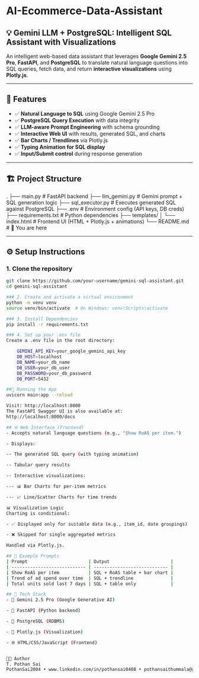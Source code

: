 # AI-Ecommerce-Data-Assistant
## 💡 Gemini LLM + PostgreSQL: Intelligent SQL Assistant with Visualizations

An intelligent web-based data assistant that leverages **Google Gemini 2.5 Pro**, **FastAPI**, and **PostgreSQL** to translate natural language questions into SQL queries, fetch data, and return **interactive visualizations** using **Plotly.js**.

---

## 🧠 Features

- ✅ **Natural Language to SQL** using Google Gemini 2.5 Pro
- ✅ **PostgreSQL Query Execution** with data integrity
- ✅ **LLM-aware Prompt Engineering** with schema grounding
- ✅ **Interactive Web UI** with results, generated SQL, and charts
- ✅ **Bar Charts / Trendlines** via Plotly.js
- ✅ **Typing Animation for SQL display**
- ✅ **Input/Submit control** during response generation

---

## 🏗️ Project Structure
.
├── main.py # FastAPI backend
├── llm_gemini.py # Gemini prompt + SQL generation logic
├── sql_executor.py # Executes generated SQL against PostgreSQL
├── .env # Environment config (API keys, DB creds)
├── requirements.txt # Python dependencies
├── templates/
│ └── index.html # Frontend UI (HTML + Plotly.js + animations)
└── README.md # 📄 You are here

---

## ⚙️ Setup Instructions

### 1. Clone the repository

```bash
git clone https://github.com/your-username/gemini-sql-assistant.git
cd gemini-sql-assistant

### 2. Create and activate a virtual environment
python -m venv venv
source venv/bin/activate  # On Windows: venv\Scripts\activate

### 3. Install Dependencies
pip install -r requirements.txt

### 4. Set up your .env file
Create a .env file in the root directory:

    GEMINI_API_KEY=your_google_gemini_api_key
    DB_HOST=localhost
    DB_NAME=your_db_name
    DB_USER=your_db_user
    DB_PASSWORD=your_db_password
    DB_PORT=5432

##🚀 Running the App
uvicorn main:app --reload

Visit: http://localhost:8000
The FastAPI Swagger UI is also available at:
http://localhost:8000/docs

## 🌐 Web Interface (Frontend)
- Accepts natural language questions (e.g., "Show RoAS per item.")

- Displays:

-- The generated SQL query (with typing animation)

-- Tabular query results

-- Interactive visualizations:

--- 📊 Bar Charts for per-item metrics

--- 📈 Line/Scatter Charts for time trends

📊 Visualization Logic
Charting is conditional:

- ✅ Displayed only for suitable data (e.g., item_id, date groupings)

- ❌ Skipped for single aggregated metrics

Handled via Plotly.js.

## 🧪 Example Prompts
| Prompt                       | Output                       |
| ---------------------------- | ---------------------------- |
| Show RoAS per item           | SQL + RoAS table + bar chart |
| Trend of ad spend over time  | SQL + trendline              |
| Total units sold last 7 days | SQL + table only             |

## 🧠 Tech Stack
- 🔮 Gemini 2.5 Pro (Google Generative AI)

- 🐍 FastAPI (Python backend)

- 🐘 PostgreSQL (RDBMS)

- 🎨 Plotly.js (Visualization)

- 🌐 HTML/CSS/JavaScript (Frontend)


👨‍💻 Author
T. Pothan Sai
PothanSai2004 • www.linkedin.com/in/pothansai0408 • pothansaithummala@gmail.com
